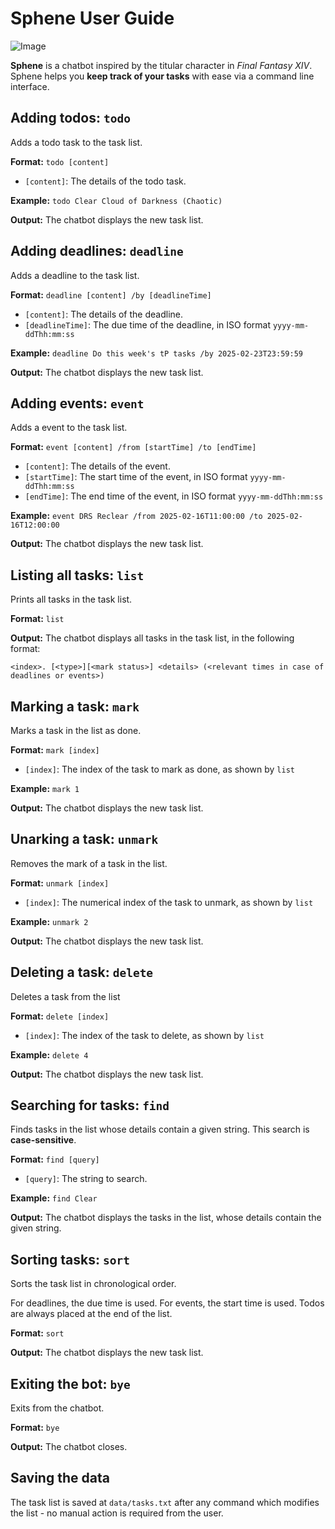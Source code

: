 # Sphene User Guide

![Image](https://nhatminh0208.github.io/ip/Ui.png)

**Sphene** is a chatbot inspired by the titular character in *Final Fantasy XIV*.
Sphene helps you **keep track of your tasks** with ease via a command line interface.

## Adding todos: `todo`

Adds a todo task to the task list.

**Format:** `todo [content]`

- `[content]`: The details of the todo task.

**Example:** `todo Clear Cloud of Darkness (Chaotic)`

**Output:** The chatbot displays the new task list.

## Adding deadlines: `deadline`

Adds a deadline to the task list.

**Format:** `deadline [content] /by [deadlineTime]`

- `[content]`: The details of the deadline.
- `[deadlineTime]`: The due time of the deadline, in ISO format `yyyy-mm-ddThh:mm:ss`

**Example:** `deadline Do this week's tP tasks /by 2025-02-23T23:59:59`

**Output:** The chatbot displays the new task list.

## Adding events: `event`

Adds a event to the task list.

**Format:** `event [content] /from [startTime] /to [endTime]`

- `[content]`: The details of the event.
- `[startTime]`: The start time of the event, in ISO format `yyyy-mm-ddThh:mm:ss`
- `[endTime]`: The end time of the event, in ISO format `yyyy-mm-ddThh:mm:ss`

**Example:** `event DRS Reclear /from 2025-02-16T11:00:00 /to 2025-02-16T12:00:00`

**Output:** The chatbot displays the new task list.

## Listing all tasks: `list`

Prints all tasks in the task list.

**Format:** `list`

**Output:** The chatbot displays all tasks in the task list, in the following format:

`<index>. [<type>][<mark status>] <details> (<relevant times in case of deadlines or events>)`

## Marking a task: `mark`

Marks a task in the list as done.

**Format:** `mark [index]`

- `[index]`: The index of the task to mark as done, as shown by `list`

**Example:** `mark 1`

**Output:** The chatbot displays the new task list.

## Unarking a task: `unmark`

Removes the mark of a task in the list.

**Format:** `unmark [index]`

- `[index]`: The numerical index of the task to unmark, as shown by `list`

**Example:** `unmark 2`

**Output:** The chatbot displays the new task list.

## Deleting a task: `delete`

Deletes a task from the list

**Format:** `delete [index]`

- `[index]`: The index of the task to delete, as shown by `list`

**Example:** `delete 4`

**Output:** The chatbot displays the new task list.

## Searching for tasks: `find`

Finds tasks in the list whose details contain a given string.
This search is **case-sensitive**.

**Format:** `find [query]`

- `[query]`: The string to search.

**Example:** `find Clear`

**Output:** The chatbot displays the tasks in the list, whose details contain the given string.

## Sorting tasks: `sort`

Sorts the task list in chronological order.

For deadlines, the due time is used. For events, the start time is used. Todos are always placed at the end of the list.

**Format:** `sort`

**Output:** The chatbot displays the new task list.

## Exiting the bot: `bye`

Exits from the chatbot.

**Format:** `bye`

**Output:** The chatbot closes.

## Saving the data

The task list is saved at `data/tasks.txt` after any command which modifies the list - no manual action
is required from the user.

